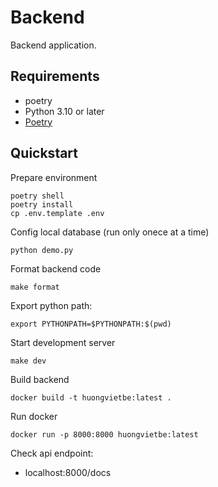 # Backend

Backend application.

## Requirements

- poetry
- Python 3.10 or later
- [Poetry](https://www.poetryfoundation.org/)

## Quickstart

Prepare environment

```
poetry shell
poetry install
cp .env.template .env
```

Config local database (run only onece at a time)

```
python demo.py
```

Format backend code

```
make format
```

Export python path:

```
export PYTHONPATH=$PYTHONPATH:$(pwd)
```

Start development server

```
make dev
```

Build backend

```
docker build -t huongvietbe:latest .
```

Run docker

```
docker run -p 8000:8000 huongvietbe:latest
```

Check api endpoint:

- localhost:8000/docs

<!-- uvicorn apps.main:app --reload -->
